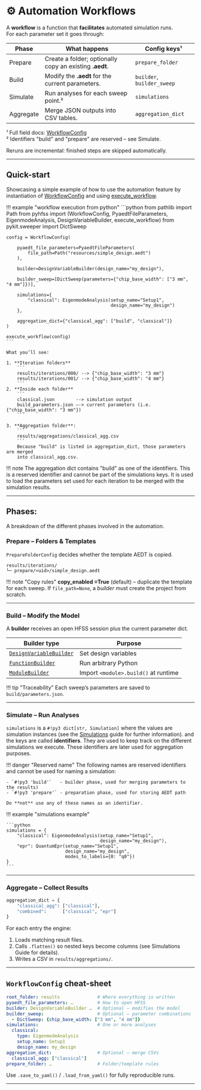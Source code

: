 # ⚙️ Automation Workflows

A **workflow** is a function that **facilitates** automated simulation runs.  
For each parameter set it goes through:

| Phase     | What happens                                            | Config keys¹               |
|-----------|---------------------------------------------------------|----------------------------|
| Prepare   | Create a folder; optionally copy an existing **.aedt**. | `prepare_folder`           |
| Build     | Modify the **.aedt** for the current parameters.        | `builder`, `builder_sweep` |
| Simulate  | Run analyses for each sweep point.²                     | `simulations`              |
| Aggregate | Merge JSON outputs into CSV tables.                     | `aggregation_dict`         |

¹ Full field docs: [WorkflowConfig](../api/workflow_config.md)  
² Identifiers "build" and "prepare" are reserved – see Simulate.


Reruns are incremental: finished steps are skipped automatically.

---

## Quick-start

Showcasing a simple example of how to use the automation feature by instantiation of
[WorkflowConfig](../api/workflow_config.md) and using [execute_workflow](../api/execute_workflow.md).

!!! example "workflow execution from python"
    ```python
    from pathlib import Path
    from pyhfss import (WorkflowConfig, PyaedtFileParameters,
                        EigenmodeAnalysis, DesignVariableBuilder, execute_workflow)
    from pykit.sweeper import DictSweep
    
    config = WorkflowConfig(

        pyaedt_file_parameters=PyaedtFileParameters(
            file_path=Path("resources/simple_design.aedt")
        ),

        builder=DesignVariableBuilder(design_name="my_design"),

        builder_sweep=[DictSweep(parameters={"chip_base_width": ["3 mm", "4 mm"]})],

        simulations={
            "classical": EigenmodeAnalysis(setup_name="Setup1",
                                           design_name="my_design")
        },

        aggregation_dict={"classical_agg": ["build", "classical"]}
    )
    
    execute_workflow(config)
    ```

    What you’ll see:

    1. **Iteration folders** 
        ```
        results/iterations/000/ --> {"chip_base_width": "3 mm"} 
        results/iterations/001/ --> {"chip_base_width": "4 mm"}
        ```
    2. **Inside each folder**
        ```
        classical.json        --> simulation output 
        build_parameters.json –-> current parameters (i.e. {"chip_base_width": "3 mm"})
        ```

    3. **Aggregation folder**:
        ```
        results/aggregations/classical_agg.csv
        ```
        Because "build" is listed in aggregation_dict, those parameters are merged
        into classical_agg.csv.


!!! note
    The aggregation dict contains "build" as one of the identifiers. This
    is a reserved identifier and cannot be part of the simulations keys.
    It is used to load the parameters set used for each iteration to be merged
    with the simulation results. 

---


## Phases:

A breakdown of the different phases involved in the automation.

### Prepare – Folders & Templates

`PrepareFolderConfig` decides whether the template AEDT is copied.

```text
results/iterations/
└─ prepare/<uid>/simple_design.aedt
```

!!! note "Copy rules"
    **copy\_enabled =True** (default) – duplicate the template for each sweep.
    If `file_path=None`, a *builder* must create the project from scratch.

---

### Build – Modify the Model

A **builder** receives an open HFSS session plus the current parameter dict.

| Builder type                                                  | Purpose                               |
|---------------------------------------------------------------|---------------------------------------|
| [`DesignVariableBuilder`](../api/design_variable_builder.md)  | Set design variables                  |
| [`FunctionBuilder`](../api/function_builder.md)               | Run arbitrary Python                  |
| [`ModuleBuilder`](../api/module_builder.md)                   | Import `<module>.build()` at runtime  |


!!! tip "Traceability"
    Each sweep’s parameters are saved to `build/parameters.json`.

---

### Simulate – Run Analyses

`simulations` is a `#!py3 dict[str, Simulation]` where the values are simulation instances (see the [Simulations](simulations.md) guide for further information).
and the keys are called **identifiers**. 
They are used to keep track on the different simulations we execute. These identifiers are later used 
for aggregation purposes. 

!!! danger "Reserved name"
    The following names are reserved identifiers and cannot be used for naming a simulation:

    - `#!py3 'build'`   - builder phase, used for merging parameters to the results)
    - `#!py3 'prepare'` - preparation phase, used for storing AEDT path

    Do **not** use any of these names as an identifier.

!!! example "simulations example"

    ```python
    simulations = {
        "classical": EigenmodeAnalysis(setup_name="Setup1",
                                       design_name="my_design"),
        "epr": QuantumEpr(setup_name="Setup1",
                          design_name="my_design",
                          modes_to_labels={0: "q0"})
    }
    ```


---

### Aggregate – Collect Results

```python
aggregation_dict = {
    "classical_agg": ["classical"],
    "combined":      ["classical", "epr"]
}
```

For each entry the engine:

1. Loads matching result files.
2. Calls `.flatten()` so nested keys become columns (see Simulations Guide for details).
3. Writes a CSV in `results/aggregations/`.

---

## `WorkflowConfig` cheat-sheet

```yaml
root_folder: results              # Where everything is written
pyaedt_file_parameters: …         # How to open HFSS
builder: DesignVariableBuilder …  # Optional – modifies the model
builder_sweep:                    # Optional – parameter combinations
  - DictSweep: {chip_base_width: ["3 mm", "4 mm"]}
simulations:                      # One or more analyses
  classical:
    type: EigenmodeAnalysis
    setup_name: Setup1
    design_name: my_design
aggregation_dict:                 # Optional – merge CSVs
  classical_agg: ["classical"]
prepare_folder: …                 # Folder/template rules
```

Use `.save_to_yaml()` / `.load_from_yaml()` for fully reproducible runs.

---
